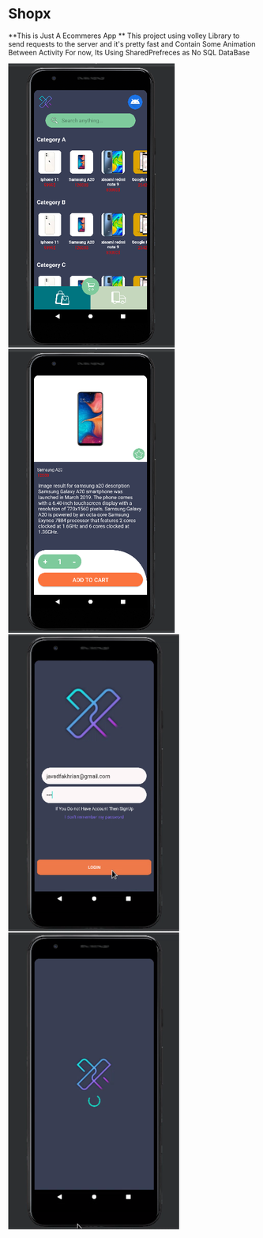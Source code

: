 # Shopx
**This is Just A Ecommeres App **
This project using volley Library to send requests to the  server 
and it's pretty fast and Contain Some Animation Between Activity
For now, Its Using  SharedPrefreces as No SQL DataBase 



![homescreen](/previewImages/Homescreen.png)
![](/previewImages/ProductPage.png)
![](/previewImages/signUp.png)
![](/previewImages/splash.png)


